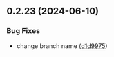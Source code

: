 ## 0.2.23 (2024-06-10)


### Bug Fixes

* change branch name ([d1d9975](https://github.com/tiavina-mika/check-password-complexity/commit/d1d99751f1c3aface0543ac4fcf84090154e1dea))



